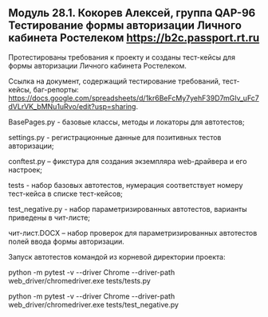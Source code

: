 Модуль 28.1. Кокорев Алексей, группа QAP-96
Тестирование формы авторизации Личного кабинета Ростелеком https://b2c.passport.rt.ru
-----------------------------------------------------------------------------------------------------------------

Протестированы требования к проекту и созданы тест-кейсы для формы авторизации Личного кабинета Ростелеком.


Ссылка на документ, содержащий тестирование требований, тест-кейсы, баг-репорты: https://docs.google.com/spreadsheets/d/1kr6BeFcMy7yehF39D7mGIv_uFc7dVLrVK_bMNu1uRvo/edit?usp=sharing.


BasePages.py - базовые классы, методы и локаторы для автотестов;

settings.py - регистрационные данные для позитивных тестов авторизации;

conftest.py – фикстура для создания экземпляра web-драйвера и его настроек;

tests - набор базовых автотестов, нумерация соответствует номеру тест-кейса в списке тест-кейсов;

test_negative.py - набор параметризированных автотестов, варианты приведены в чит-листе;

чит-лист.DOCX – набор проверок для параметризированных автотестов полей ввода формы авторизации.


Запуск автотестов командой из корневой директории проекта:

python -m pytest -v --driver Chrome --driver-path web_driver/chromedriver.exe tests/tests.py

python -m pytest -v --driver Chrome --driver-path web_driver/chromedriver.exe tests/test_negative.py
